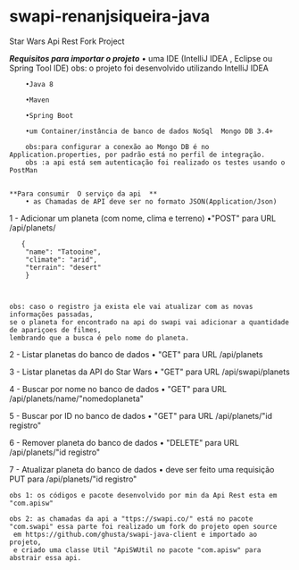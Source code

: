 # swapi-renanjsiqueira-java
Star Wars Api Rest Fork Project


  ***Requisitos para importar o projeto***
        • uma IDE (IntelliJ IDEA , Eclipse ou Spring Tool IDE)
        obs: o projeto foi desenvolvido utilizando IntelliJ IDEA
	
        •Java 8
	
        •Maven
	
        •Spring Boot
	
        •um Container/instância de banco de dados NoSql  Mongo DB 3.4+
	
        obs:para configurar a conexão ao Mongo DB é no Application.properties, por padrão está no perfil de integração.
        obs :a api está sem autenticação foi realizado os testes usando o PostMan


    **Para consumir  O serviço da api  **
    	• as Chamadas de API deve ser no formato JSON(Application/Json)
1 - Adicionar um planeta (com nome, clima e terreno) 
	•"POST" para URL <host>/api/planets/
   	
       {
        "name": "Tatooine",    
        "climate": "arid",      
        "terrain": "desert"       
        }
	
	
	
    obs: caso o registro ja exista ele vai atualizar com as novas informações passadas,
    se o planeta for encontrado na api do swapi vai adicionar a quantidade de apariçoes de filmes,
    lembrando que a busca é pelo nome do planeta.
	

2 - Listar planetas do banco de dados
    • "GET" para URL /api/planets

3 - Listar planetas da API do Star Wars
    • "GET" para URL /api/swapi/planets

4 - Buscar por nome no banco de dados
    •  "GET" para URL /api/planets/name/"nomedoplaneta"

5 - Buscar por ID no banco de dados
    •  "GET" para URL /api/planets/"id registro"

6 - Remover planeta do banco de dados
    • "DELETE" para URL /api/planets/"id registro"

7 - Atualizar planeta do banco de dados
    • deve ser feito uma requisição PUT para /api/planets/"id registro"


    obs 1: os códigos e pacote desenvolvido por min da Api Rest esta em "com.apisw"

    obs 2: as chamadas da api a "ttps://swapi.co/" está no pacote "com.swapi" essa parte foi realizado um fork do projeto open source
     em https://github.com/ghusta/swapi-java-client e importado ao projeto,
     e criado uma classe Util "ApiSWUtil no pacote "com.apisw" para abstrair essa api.
